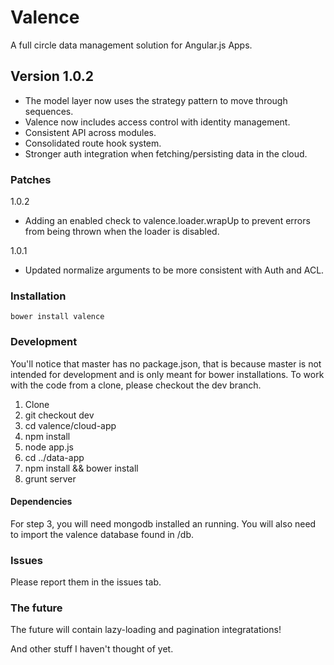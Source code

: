 # Valence
A full circle data management solution for Angular.js Apps.

## Version 1.0.2

 * The model layer now uses the strategy pattern to move through sequences.
 * Valence now includes access control with identity management.
 * Consistent API across modules.
 * Consolidated route hook system.
 * Stronger auth integration when fetching/persisting data in the cloud.

### Patches

 1.0.2
 * Adding an enabled check to valence.loader.wrapUp to prevent errors from being thrown when the loader is disabled.
 
 1.0.1
 * Updated normalize arguments to be more consistent with Auth and ACL.

### Installation

    bower install valence

### Development

You'll notice that master has no package.json, that is because master is not intended for development and is only meant for bower installations. To work with the code from a clone, please checkout the dev branch.

1. Clone
2. git checkout dev
3. cd valence/cloud-app
4. npm install
5. node app.js
6. cd ../data-app
7. npm install && bower install
8. grunt server

#### Dependencies

For step 3, you will need mongodb installed an running. You will also need to import the valence database found in /db.

### Issues

Please report them in the issues tab.

### The future

The future will contain lazy-loading and pagination integratations!

And other stuff I haven't thought of yet.


